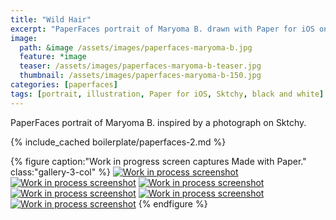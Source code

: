 ```yaml
---
title: "Wild Hair"
excerpt: "PaperFaces portrait of Maryoma B. drawn with Paper for iOS on an iPad."
image: 
  path: &image /assets/images/paperfaces-maryoma-b.jpg 
  feature: *image
  teaser: /assets/images/paperfaces-maryoma-b-teaser.jpg
  thumbnail: /assets/images/paperfaces-maryoma-b-150.jpg
categories: [paperfaces]
tags: [portrait, illustration, Paper for iOS, Sktchy, black and white]
---
```


PaperFaces portrait of Maryoma B. inspired by a photograph on Sktchy.

{% include_cached boilerplate/paperfaces-2.md %}

{% figure caption:"Work in progress screen captures Made with Paper." class:"gallery-3-col" %}
[![Work in process screenshot](/assets/images/paperfaces-maryoma-b-process-1-600.jpg)](/assets/images/paperfaces-maryoma-b-process-1-lg.jpg) [![Work in process screenshot](/assets/images/paperfaces-maryoma-b-process-2-600.jpg)](/assets/images/paperfaces-maryoma-b-process-2-lg.jpg) [![Work in process screenshot](/assets/images/paperfaces-maryoma-b-process-3-600.jpg)](/assets/images/paperfaces-maryoma-b-process-3-lg.jpg) [![Work in process screenshot](/assets/images/paperfaces-maryoma-b-process-4-600.jpg)](/assets/images/paperfaces-maryoma-b-process-4-lg.jpg) [![Work in process screenshot](/assets/images/paperfaces-maryoma-b-process-5-600.jpg)](/assets/images/paperfaces-maryoma-b-process-5-lg.jpg) [![Work in process screenshot](/assets/images/paperfaces-maryoma-b-process-6-600.jpg)](/assets/images/paperfaces-maryoma-b-process-6-lg.jpg)
{% endfigure %}
